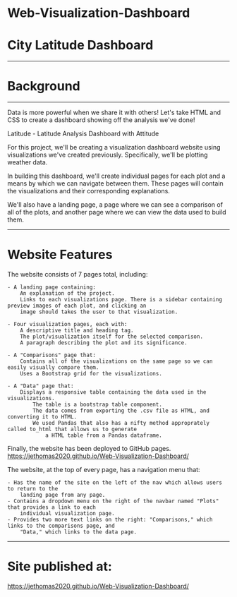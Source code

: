 # Web-Visualization-Dashboard

# City Latitude Dashboard

-----------------
# Background 

-----------------
Data is more powerful when we share it with others! Let's take HTML and CSS to create a dashboard showing off the analysis we've done! 

Latitude - Latitude Analysis Dashboard with Attitude

For this project, we'll be creating a visualization dashboard website using visualizations we've created previously. 
Specifically, we'll be plotting weather data.

In building this dashboard, we'll create individual pages for each plot and a means by which we can navigate between them. 
These pages will contain the visualizations and their corresponding explanations. 

We'll also have a landing page, a page where we can see a comparison of all of the plots, and another page where we can 
view the data used to build them.

----------------------------
# Website Features

The website consists of 7 pages total, including:

    - A landing page containing:
        An explanation of the project.
        Links to each visualizations page. There is a sidebar containing preview images of each plot, and clicking an 
        image should takes the user to that visualization.
        
    - Four visualization pages, each with:
        A descriptive title and heading tag.
        The plot/visualization itself for the selected comparison.
        A paragraph describing the plot and its significance.
        
    - A "Comparisons" page that:
        Contains all of the visualizations on the same page so we can easily visually compare them.
        Uses a Bootstrap grid for the visualizations.
            
    - A "Data" page that:
        Displays a responsive table containing the data used in the visualizations.
            The table is a bootstrap table component.
            The data comes from exporting the .csv file as HTML, and converting it to HTML. 
            We used Pandas that also has a nifty method approprately called to_html that allows us to generate 
                a HTML table from a Pandas dataframe.
                
Finally, the website has been deployed to GitHub pages.  https://jethomas2020.github.io/Web-Visualization-Dashboard/

The website, at the top of every page, has a navigation menu that:

    - Has the name of the site on the left of the nav which allows users to return to the 
        landing page from any page.
    - Contains a dropdown menu on the right of the navbar named "Plots" that provides a link to each 
        individual visualization page.
    - Provides two more text links on the right: "Comparisons," which links to the comparisons page, and 
        "Data," which links to the data page.

-------
# Site published at: 
https://jethomas2020.github.io/Web-Visualization-Dashboard/



